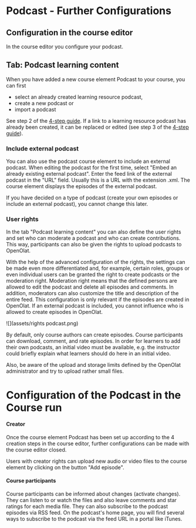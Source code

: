 # Podcast - Further Configurations

## Configuration in the course editor

In the course editor you configure your podcast.

## Tab: Podcast learning content

When you have added a new course element Podcast to your course, you can first

  * select an already created learning resource podcast,
  * create a new podcast or
  * import a podcast

See step 2 of the [4-step guide](Four_Steps_to_Your_Podcast.md). If a link
to a learning resource podcast has already been created, it can be replaced or
edited (see step 3 of the [4-step guide](Four_Steps_to_Your_Podcast.md)).

### Include external podcast

You can also use the podcast course element to include an external podcast.
When editing the podcast for the first time, select "Embed an already existing
external podcast". Enter the feed link of the external podcast in the "URL"
field. Usually this is a URL with the extension .xml. The course element
displays the episodes of the external podcast.

If you have decided on a type of podcast (create your own episodes or include
an external podcast), you cannot change this later.

### User rights

In the tab "Podcast learning content" you can also define the user rights and
set who can moderate a podcast and who can create contributions. This way,
participants can also be given the rights to upload podcasts to OpenOlat.

With the help of the advanced configuration of the rights, the settings can be
made even more differentiated and, for example, certain roles, groups or even
individual users can be granted the right to create podcasts or the moderation
right. Moderation right means that the defined persons are allowed to edit the
podcast and delete all episodes and comments. In addition, moderators can also
customize the title and description of the entire feed. This configuration is
only relevant if the episodes are created in OpenOlat. If an external podcast
is included, you cannot influence who is allowed to create episodes in
OpenOlat.

![](assets/rights podcast.png)

By default, only course authors can create episodes. Course participants can
download, comment, and rate episodes. In order for learners to add their own
podcasts, an initial video must be available, e.g. the instructor could
briefly explain what learners should do here in an initial video.

Also, be aware of the upload and storage limits defined by the OpenOlat
administrator and try to upload rather small files.

# Configuration of the Podcast in the Course run

#### Creator

Once the course element Podcast has been set up according to the 4 creation
steps in the course editor, further configurations can be made with the course
editor closed.

Users with creator rights can upload new audio or video files to the course
element by clicking on the button "Add episode".

#### Course participants

Course participants can be informed about changes (activate changes). They can
listen to or watch the files and also leave comments and star ratings for each
media file. They can also subscribe to the podcast episodes via RSS feed. On
the podcast's home page, you will find several ways to subscribe to the
podcast via the feed URL in a portal like iTunes.

  

